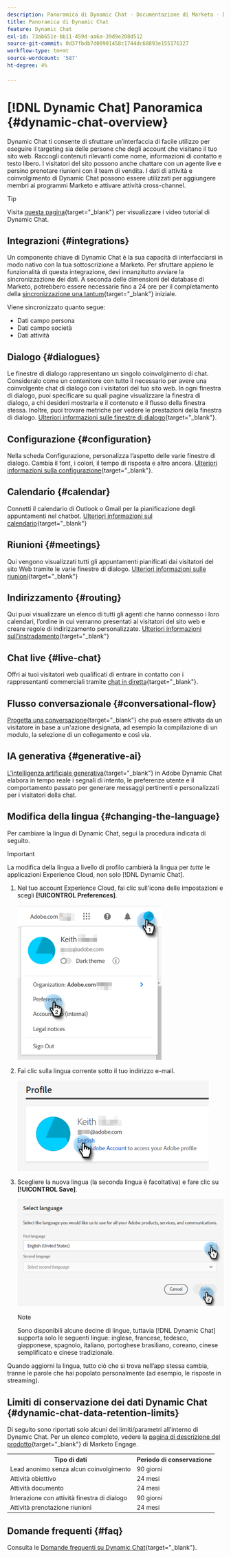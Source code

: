 ```yaml
---
description: Panoramica di Dynamic Chat - Documentazione di Marketo - Documentazione del prodotto
title: Panoramica di Dynamic Chat
feature: Dynamic Chat
exl-id: 73ab651e-bb11-459d-aa6a-39d9e208d512
source-git-commit: 0d37fbdb7d08901458c1744dc68893e155176327
workflow-type: tm+mt
source-wordcount: '587'
ht-degree: 4%

---
```


# [!DNL Dynamic Chat] Panoramica {#dynamic-chat-overview}

Dynamic Chat ti consente di sfruttare un’interfaccia di facile utilizzo per eseguire il targeting sia delle persone che degli account che visitano il tuo sito web. Raccogli contenuti rilevanti come nome, informazioni di contatto e testo libero. I visitatori del sito possono anche chattare con un agente live e persino prenotare riunioni con il team di vendita. I dati di attività e coinvolgimento di Dynamic Chat possono essere utilizzati per aggiungere membri ai programmi Marketo e attivare attività cross-channel.

>[!TIP]
>
>Visita [questa pagina](https://experienceleague.adobe.com/docs/marketo-learn/tutorials/dynamic-chat/dynamic-chat-overview.html?lang=it){target="_blank"} per visualizzare i video tutorial di Dynamic Chat.

## Integrazioni {#integrations}

Un componente chiave di Dynamic Chat è la sua capacità di interfacciarsi in modo nativo con la tua sottoscrizione a Marketo. Per sfruttare appieno le funzionalità di questa integrazione, devi innanzitutto avviare la sincronizzazione dei dati. A seconda delle dimensioni del database di Marketo, potrebbero essere necessarie fino a 24 ore per il completamento della [sincronizzazione una tantum](/help/marketo/product-docs/demand-generation/dynamic-chat/integrations/adobe-marketo-engage.md){target="_blank"} iniziale.

Viene sincronizzato quanto segue:

* Dati campo persona
* Dati campo società
* Dati attività

## Dialogo {#dialogues}

Le finestre di dialogo rappresentano un singolo coinvolgimento di chat. Consideralo come un contenitore con tutto il necessario per avere una coinvolgente chat di dialogo con i visitatori del tuo sito web. In ogni finestra di dialogo, puoi specificare su quali pagine visualizzare la finestra di dialogo, a chi desideri mostrarla e il contenuto e il flusso della finestra stessa. Inoltre, puoi trovare metriche per vedere le prestazioni della finestra di dialogo. [Ulteriori informazioni sulle finestre di dialogo](/help/marketo/product-docs/demand-generation/dynamic-chat/automated-chat/dialogue-overview.md){target="_blank"}.

## Configurazione {#configuration}

Nella scheda Configurazione, personalizza l’aspetto delle varie finestre di dialogo. Cambia il font, i colori, il tempo di risposta e altro ancora. [Ulteriori informazioni sulla configurazione](/help/marketo/product-docs/demand-generation/dynamic-chat/setup-and-configuration/configuration.md){target="_blank"}.

## Calendario {#calendar}

Connetti il calendario di Outlook o Gmail per la pianificazione degli appuntamenti nel chatbot. [Ulteriori informazioni sul calendario](/help/marketo/product-docs/demand-generation/dynamic-chat/setup-and-configuration/agent-settings.md#connect-calendar){target="_blank"}

## Riunioni {#meetings}

Qui vengono visualizzati tutti gli appuntamenti pianificati dai visitatori del sito Web tramite le varie finestre di dialogo. [Ulteriori informazioni sulle riunioni](/help/marketo/product-docs/demand-generation/dynamic-chat/meeting-list.md){target="_blank"}

## Indirizzamento {#routing}

Qui puoi visualizzare un elenco di tutti gli agenti che hanno connesso i loro calendari, l’ordine in cui verranno presentati ai visitatori del sito web e creare regole di indirizzamento personalizzate. [Ulteriori informazioni sull&#39;instradamento](/help/marketo/product-docs/demand-generation/dynamic-chat/setup-and-configuration/routing.md){target="_blank"}

## Chat live {#live-chat}

Offri ai tuoi visitatori web qualificati di entrare in contatto con i rappresentanti commerciali tramite [chat in diretta](/help/marketo/product-docs/demand-generation/dynamic-chat/live-chat/live-chat-overview.md){target="_blank"}.

## Flusso conversazionale {#conversational-flow}

[Progetta una conversazione](/help/marketo/product-docs/demand-generation/dynamic-chat/automated-chat/conversational-flow-overview.md){target="_blank"} che può essere attivata da un visitatore in base a un&#39;azione designata, ad esempio la compilazione di un modulo, la selezione di un collegamento e così via.

## IA generativa {#generative-ai}

[L&#39;intelligenza artificiale generativa](/help/marketo/product-docs/demand-generation/dynamic-chat/generative-ai/overview.md){target="_blank"} in Adobe Dynamic Chat elabora in tempo reale i segnali di intento, le preferenze utente e il comportamento passato per generare messaggi pertinenti e personalizzati per i visitatori della chat.

## Modifica della lingua {#changing-the-language}

Per cambiare la lingua di Dynamic Chat, segui la procedura indicata di seguito.

>[!IMPORTANT]
>
>La modifica della lingua a livello di profilo cambierà la lingua per _tutte_ le applicazioni Experience Cloud, non solo [!DNL Dynamic Chat].

1. Nel tuo account Experience Cloud, fai clic sull&#39;icona delle impostazioni e scegli **[!UICONTROL Preferences]**.

   ![](assets/dynamic-chat-overview-1.png)

1. Fai clic sulla lingua corrente sotto il tuo indirizzo e-mail.

   ![](assets/dynamic-chat-overview-2.png)

1. Scegliere la nuova lingua (la seconda lingua è facoltativa) e fare clic su **[!UICONTROL Save]**.

   ![](assets/dynamic-chat-overview-3.png)

   >[!NOTE]
   >
   >Sono disponibili alcune decine di lingue, tuttavia [!DNL Dynamic Chat] supporta solo le seguenti lingue: inglese, francese, tedesco, giapponese, spagnolo, italiano, portoghese brasiliano, coreano, cinese semplificato e cinese tradizionale.

Quando aggiorni la lingua, tutto ciò che si trova nell’app stessa cambia, tranne le parole che hai popolato personalmente (ad esempio, le risposte in streaming).

## Limiti di conservazione dei dati Dynamic Chat {#dynamic-chat-data-retention-limits}

Di seguito sono riportati solo alcuni dei limiti/parametri all’interno di Dynamic Chat. Per un elenco completo, vedere la [pagina di descrizione del prodotto](https://helpx.adobe.com/it/legal/product-descriptions/adobe-marketo-engage---product-description.html){target="_blank"} di Marketo Engage.

<table>
  <th>Tipo di dati</th>
  <th>Periodo di conservazione</th>
 <tr>
  <td>Lead anonimo senza alcun coinvolgimento</td>
  <td>90 giorni</td>
 </tr>
 <tr>
  <td>Attività obiettivo</td>
  <td>24 mesi</td>
 </tr>
 <tr>
  <td>Attività documento</td>
  <td>24 mesi</td>
 </tr>
 <tr>
  <td>Interazione con attività finestra di dialogo</td>
  <td>90 giorni</td>
 </tr>
 <tr>
  <td>Attività prenotazione riunioni</td>
  <td>24 mesi</td>
 </tr>
</table>

## Domande frequenti {#faq}

Consulta le [Domande frequenti su Dynamic Chat](/help/marketo/product-docs/demand-generation/dynamic-chat/faq.md){target="_blank"}.
